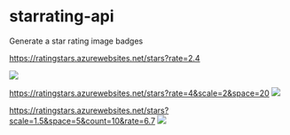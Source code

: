 # starrating-api
Generate a star rating image badges

https://ratingstars.azurewebsites.net/stars?rate=2.4

![](https://ratingstars.azurewebsites.net/stars?rate=2.4)

https://ratingstars.azurewebsites.net/stars?rate=4&scale=2&space=20
![](https://ratingstars.azurewebsites.net/stars?rate=4&scale=2&space=20)

https://ratingstars.azurewebsites.net/stars?scale=1.5&space=5&count=10&rate=6.7
![](https://ratingstars.azurewebsites.net/stars?scale=1.5&space=5&count=10&rate=6.7)
